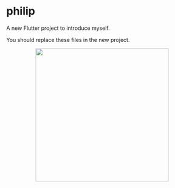 # philip

A new Flutter project to introduce myself.

You should replace these files in the new project.

<p align="center">
  <img src="photo.jpg" width="350">
</p>
